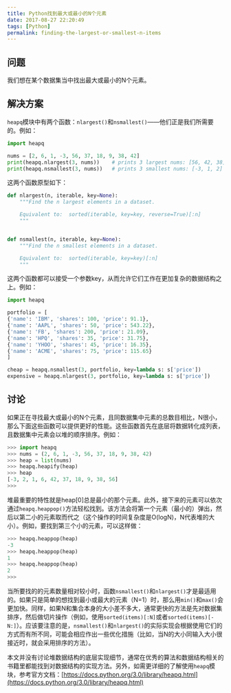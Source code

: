 ```yaml
---
title: Python找到最大或最小的N个元素
date: 2017-08-27 22:20:49
tags: [Python]
permalink: finding-the-largest-or-smallest-n-items
---
```

## 问题 ##
我们想在某个数据集当中找出最大或最小的N个元素。
## 解决方案 ##
`heapq`模块中有两个函数：`nlargest()`和`nsmallest()`——他们正是我们所需要的。例如：
<!-- more -->
```python
import heapq

nums = [2, 6, 1, -3, 56, 37, 18, 9, 38, 42]
print(heapq.nlargest(3, nums))    # prints 3 largest nums: [56, 42, 38]
print(heapq.nsmallest(3, nums))   # prints 3 smallest nums: [-3, 1, 2]
```
这两个函数原型如下：
```python
def nlargest(n, iterable, key=None):
    """Find the n largest elements in a dataset.

    Equivalent to:  sorted(iterable, key=key, reverse=True)[:n]
    """


def nsmallest(n, iterable, key=None):
    """Find the n smallest elements in a dataset.

    Equivalent to:  sorted(iterable, key=key)[:n]
    """
```
这两个函数都可以接受一个参数key，从而允许它们工作在更加复杂的数据结构之上。例如：
```python
import heapq

portfolio = [
{'name': 'IBM', 'shares': 100, 'price': 91.1},
{'name': 'AAPL', 'shares': 50, 'price': 543.22},
{'name': 'FB', 'shares': 200, 'price': 21.09},
{'name': 'HPQ', 'shares': 35, 'price': 31.75},
{'name': 'YHOO', 'shares': 45, 'price': 16.35},
{'name': 'ACME', 'shares': 75, 'price': 115.65}
]

cheap = heapq.nsmallest(3, portfolio, key=lambda s: s['price'])
expensive = heapq.nlargest(3, portfolio, key=lambda s: s['price'])
```
## 讨论 ##
如果正在寻找最大或最小的N个元素，且同数据集中元素的总数目相比，N很小，那么下面这些函数可以提供更好的性能。这些函数首先在底层将数据转化成列表，且数据集中元素会以堆的顺序排序。例如：
```python
>>> import heapq
>>> nums = (2, 6, 1, -3, 56, 37, 18, 9, 38, 42)
>>> heap = list(nums)
>>> heapq.heapify(heap)
>>> heap
[-3, 2, 1, 6, 42, 37, 18, 9, 38, 56]
>>> 

```
堆最重要的特性就是heap[0]总是最小的那个元素。此外，接下来的元素可以依次通过`heapq.heappop()`方法轻松找到。该方法会将第一个元素（最小的）弹出，然后以第二小的元素取而代之（这个操作的时间复杂度是O(logN)，N代表堆的大小）。例如，要找到第三个小的元素，可以这样做：
```python
>>> heapq.heappop(heap)
-3
>>> heapq.heappop(heap)
1
>>> heapq.heappop(heap)
2
>>> 

```
当所要找的的元素数量相对较小时，函数`nsmallest()`和`nlargest()`才是最适用的。如果只是简单的想找到最小或最大的元素（N=1）时，那么用`min()`和`max()`会更加快。同样，如果N和集合本身的大小差不多大，通常更快的方法是先对数据集排序，然后做切片操作（例如，使用`sorted(items)[:N]`或者`sorted(items)[-N:]`）。应该要注意的是，`nsmallest()`和`nlargest()`的实际实现会根据使用它们的方式而有所不同，可能会相应作出一些优化措施（比如，当N的大小同输入大小很接近时，就会采用排序的方法）。

本文并没有讨论堆数据结构的底层实现细节，通常在优秀的算法和数据结构相关的书籍里都能找到对数据结构的实现方法。另外，如需更详细的了解使用`heapq`模块，参考官方文档：[https://docs.python.org/3.0/library/heapq.html](https://docs.python.org/3.0/library/heapq.html)